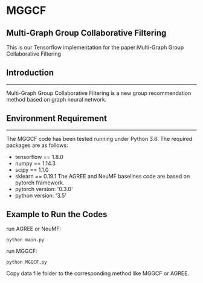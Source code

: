 # MGGCF
Multi-Graph Group Collaborative Filtering
---
This is our Tensorflow implementation for the paper:Multi-Graph Group Collaborative Filtering
## Introduction
---
Multi-Graph Group Collaborative Filtering is a new group recommendation method based on graph neural network.
## Environment Requirement
---
The  MGGCF code has been tested running under Python 3.6. The required packages are as follows:
+ tensorflow == 1.8.0
+ numpy == 1.14.3
+ scipy == 1.1.0
+ sklearn == 0.19.1
The AGREE and NeuMF baselines code are based on pytorch framework.
+ pytorch version: '0.3.0'
+ python version: '3.5'
## Example to Run the Codes
run AGREE or NeuMF:
```
python main.py
```
run MGGCF:
```
python MGGCF.py
```

Copy data file folder to the corresponding method like MGGCF or AGREE.
